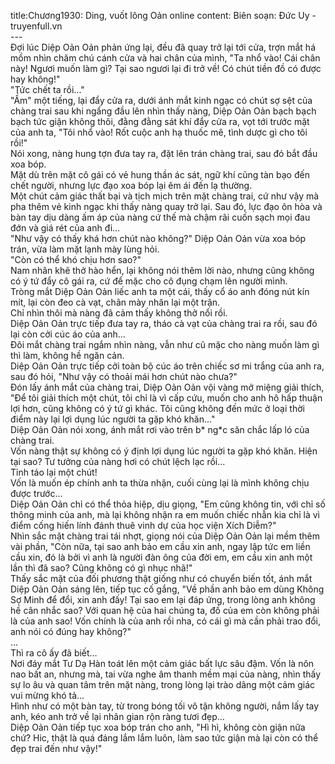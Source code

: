title:Chương1930: Ding, vuốt lông Oản online
content:
Biên soạn: Đức Uy - truyenfull.vn<br>---<br>Đợi lúc Diệp Oản Oản phản ứng lại, đều đã quay trở lại tới cửa, trợn mắt há mồm nhìn chăm chú cánh cửa và hai chân của mình, "Ta nhổ vào! Cái chân này! Ngươi muốn làm gì? Tại sao ngươi lại đi trở về! Có chút tiền đồ có được hay không!"<br>"Tức chết ta rồi..."<br>"Ầm" một tiếng, lại đẩy cửa ra, dưới ánh mắt kinh ngạc có chút sợ sệt của chàng trai sau khi ngẩng đầu lên nhìn thấy nàng, Diệp Oản Oản bạch bạch bạch tức giận không thôi, đằng đằng sát khí đẩy cửa ra, vọt tới trước mặt của anh ta, "Tôi nhổ vào! Rốt cuộc anh hạ thuốc mê, tình dược gì cho tôi rồi!"<br>Nói xong, nàng hung tợn đưa tay ra, đặt lên trán chàng trai, sau đó bắt đầu xoa bóp.<br>Mặt dù trên mặt cô gái có vẻ hung thần ác sát, ngữ khí cũng tàn bạo đến chết người, nhưng lực đạo xoa bóp lại êm ái đến lạ thường.<br>Một chút cảm giác thất bại và tịch mịch trên mặt chàng trai, cứ như vậy mà pha thêm vẻ kinh ngạc khi thấy nàng quay trở lại. Sau đó, lực đạo ôn hòa và bàn tay dịu dàng ấm áp của nàng cứ thế mà chậm rãi cuốn sạch mọi đau đớn và giá rét của anh đi…<br>"Như vậy có thấy khá hơn chút nào không?" Diệp Oản Oản vừa xoa bóp trán, vừa làm mặt lạnh mày lùng hỏi.<br>"Còn có thể khó chịu hơn sao?"<br>Nam nhân khẽ thở hào hển, lại không nói thêm lời nào, nhưng cũng không có ý tứ đẩy cô gái ra, cứ để mặc cho cô đụng chạm lên người mình.<br>Tròng mắt Diệp Oản Oản liếc anh ta một cái, thấy cổ áo anh đóng nút kín mít, lại còn đeo cà vạt, chân mày nhăn lại một trận.<br>Chỉ nhìn thôi mà nàng đã cảm thấy không thở nổi rồi.<br>Diệp Oản Oản trực tiếp đưa tay ra, tháo cà vạt của chàng trai ra rồi, sau đó lại còn cởi cúc áo của anh…<br>Đôi mắt chàng trai ngắm nhìn nàng, vẫn như cũ mặc cho nàng muốn làm gì thì làm, không hề ngăn cản.<br>Diệp Oản Oản trực tiếp cởi toàn bộ cúc áo trên chiếc sơ mi trắng của anh ra, sau đó hỏi, "Như vậy có thoải mái hơn chút nào chưa?"<br>Đón lấy ánh mắt của chàng trai, Diệp Oản Oản vội vàng mở miệng giải thích, "Để tôi giải thích một chút, tôi chỉ là vì cấp cứu, muốn cho anh hô hấp thuận lợi hơn, cũng không có ý tứ gì khác. Tôi cũng không đến mức ở loại thời điểm này lại lợi dụng lúc người ta gặp khó khăn..."<br>Diệp Oản Oản nói xong, ánh mắt rơi vào trên b* ng*c săn chắc lấp ló của chàng trai.<br>Vốn nàng thật sự không có ý định lợi dụng lúc người ta gặp khó khăn. Hiện tại sao? Tư tưởng của nàng hơi có chút lệch lạc rồi…<br>Tỉnh táo lại một chút!<br>Vốn là muốn ép chính anh ta thừa nhận, cuối cùng lại là mình không chịu được trước…<br>Diệp Oản Oản chỉ có thể thỏa hiệp, dịu giọng, "Em cũng không tin, với chỉ số thông minh của anh, mà lại không nhận ra em muốn chiếc nhẫn kia chỉ là vì điểm cống hiến lính đánh thuê vinh dự của học viện Xích Diễm?"<br>Nhìn sắc mặt chàng trai tái nhợt, giọng nói của Diệp Oản Oản lại mềm thêm vài phần, "Còn nữa, tại sao anh bảo em cầu xin anh, ngay lập tức em liền cầu xin, đó là bởi vì anh là người đàn ông của đời em, em cầu xin anh một lần thì đã sao? Cũng không có gì nhục nhã!"<br>Thấy sắc mặt của đối phương thật giống như có chuyển biến tốt, ánh mắt Diệp Oản Oản sáng lên, tiếp tục cố gắng, "Về phần anh bảo em dùng Không Sợ Minh để đổi, xin anh đấy! Tại sao em lại đáp ứng, trong lòng anh không hề cân nhắc sao? Với quan hệ của hai chúng ta, đồ của em còn không phải là của anh sao! Vốn chính là của anh rồi nha, có cái gì mà cần phải trao đổi, anh nói có đúng hay không?"<br>...<br>Thì ra cô ấy đã biết…<br>Nơi đáy mắt Tư Dạ Hàn toát lên một cảm giác bất lực sâu đậm. Vốn là nôn nao bất an, nhưng mà, tai vừa nghe âm thanh mềm mại của nàng, nhìn thấy sự lo âu và quan tâm trên mặt nàng, trong lòng lại trào dâng một cảm giác vui mừng khó tả…<br>Hình như có một bàn tay, từ trong bóng tối vô tận không người, nắm lấy tay anh, kéo anh trở về lại nhân gian rộn ràng tươi đẹp…<br>Diệp Oản Oản tiếp tục xoa bóp trán cho anh, "Hì hì, không còn giận nữa chứ? Hic, thật là quá đáng lắm lắm luôn, làm sao tức giận mà lại còn có thể đẹp trai đến như vậy!"